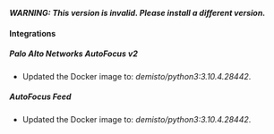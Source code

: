 ***WARNING: This version is invalid. Please install a different version.***

#### Integrations
##### Palo Alto Networks AutoFocus v2
- Updated the Docker image to: *demisto/python3:3.10.4.28442*.
##### AutoFocus Feed
- Updated the Docker image to: *demisto/python3:3.10.4.28442*.
